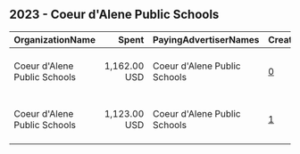 ## 2023 - Coeur d'Alene Public Schools 
|OrganizationName|Spent|PayingAdvertiserNames|CreativeUrls|Impressions|Genders|AgeBrackets|CountryCodes|BillingAddresses|CandidateBallotInformation|
|:---|---:|:---|:---|---:|:---|:---|:---|:---|:---|
|Coeur d'Alene Public Schools|1,162.00 USD|Coeur d'Alene Public Schools|[0](https://www.snap.com/political-ads/asset/daec39cfe7917fa8e2a47cd9a559278542c4499076d93e328d2058bf9871b08e?mediaType=mp4)|89,362||49-|united states|"1400 N. Northwood Center Ct.,Coeur d'Alene,83814,US"|CDA School District March Levy 2023|
|Coeur d'Alene Public Schools|1,123.00 USD|Coeur d'Alene Public Schools|[1](https://www.snap.com/political-ads/asset/5ed31e767b3590a9607ca98793dd77f6db267786dc4307dc1ed3168474307595?mediaType=mp4)|83,146||49-|united states|"1400 N. Northwood Center Ct.,Coeur d'Alene,83814,US"|CDA School District March Levy 2023|
